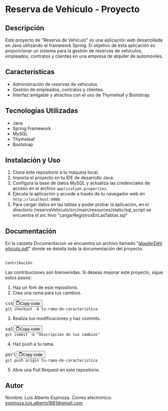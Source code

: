 # Reserva de Vehículo - Proyecto

## Descripción

Este proyecto de "Reserva de Vehículo" es una aplicación web desarrollada en Java utilizando el framework Spring. El objetivo de esta aplicación es proporcionar un sistema para la gestión de reservas de vehículos, empleados, contratos y clientes en una empresa de alquiler de automóviles.

## Características

* Administración de reservas de vehículos.
* Gestión de empleados, contratos y clientes.
* Interfaz amigable y atractiva con el uso de Thymeleaf y Bootstrap.

## Tecnologías Utilizadas

* Java
* Spring Framework
* MySQL
* Thymeleaf
* Bootstrap

## Instalación y Uso

1. Clona este repositorio a tu máquina local.
2. Importa el proyecto en tu IDE de desarrollo Java.
3. Configura la base de datos MySQL y actualiza las credenciales de acceso en el archivo `application.properties`.
4. Ejecuta la aplicación y accede a través de tu navegador web en `http://localhost:9000`
5. Para cargar datos en las tablas y poder probar la aplicación, en el directorio /reservaVehiculo/src/main/resources/static/sql_script se encuentra el arc																																																																																																																																			hivo																									 "cargarRegistrosEnLasTablas.sql"

## Documentación

En la carpeta Documentacion se encuentra un archivo llamado "[alquilerDeV									ehiculo.pdf](documentacion/alquilerDeVehiculo.pdf)" donde se detalla toda la documentación del proyecto.

## 
    Contribución

Las contribuciones son bienvenidas. Si deseas mejorar este proyecto, sigue estos pasos:

1. Haz un fork de este repositorio.
2. Crea una rama para tus cambios.

<pre><div class="bg-black rounded-md mb-4"><div class="flex items-center relative text-gray-200 bg-gray-800 px-4 py-2 text-xs font-sans justify-between rounded-t-md"><span>css</span><button class="flex ml-auto gap-2"><svg stroke="currentColor" fill="none" stroke-width="2" viewBox="0 0 24 24" stroke-linecap="round" stroke-linejoin="round" class="h-4 w-4" height="1em" width="1em" xmlns="http://www.w3.org/2000/svg"><path d="M16 4h2a2 2 0 0 1 2 2v14a2 2 0 0 1-2 2H6a2 2 0 0 1-2-2V6a2 2 0 0 1 2-2h2"></path><rect x="8" y="2" width="8" height="4" rx="1" ry="1"></rect></svg>Copy code</button></div><div class="p-4 overflow-y-auto"><code class="!whitespace-pre hljs language-css">git checkout -b tu-rama-de-caracteristica
</code></div></div></pre>

3. Realiza tus modificaciones y haz commits.

<pre><div class="bg-black rounded-md mb-4"><div class="flex items-center relative text-gray-200 bg-gray-800 px-4 py-2 text-xs font-sans justify-between rounded-t-md"><span>sql</span><button class="flex ml-auto gap-2"><svg stroke="currentColor" fill="none" stroke-width="2" viewBox="0 0 24 24" stroke-linecap="round" stroke-linejoin="round" class="h-4 w-4" height="1em" width="1em" xmlns="http://www.w3.org/2000/svg"><path d="M16 4h2a2 2 0 0 1 2 2v14a2 2 0 0 1-2 2H6a2 2 0 0 1-2-2V6a2 2 0 0 1 2-2h2"></path><rect x="8" y="2" width="8" height="4" rx="1" ry="1"></rect></svg>Copy code</button></div><div class="p-4 overflow-y-auto"><code class="!whitespace-pre hljs language-sql">git commit -m "Descripción de tus cambios"
</code></div></div></pre>

4. Haz push a tu rama.

<pre><div class="bg-black rounded-md mb-4"><div class="flex items-center relative text-gray-200 bg-gray-800 px-4 py-2 text-xs font-sans justify-between rounded-t-md"><span>perl</span><button class="flex ml-auto gap-2"><svg stroke="currentColor" fill="none" stroke-width="2" viewBox="0 0 24 24" stroke-linecap="round" stroke-linejoin="round" class="h-4 w-4" height="1em" width="1em" xmlns="http://www.w3.org/2000/svg"><path d="M16 4h2a2 2 0 0 1 2 2v14a2 2 0 0 1-2 2H6a2 2 0 0 1-2-2V6a2 2 0 0 1 2-2h2"></path><rect x="8" y="2" width="8" height="4" rx="1" ry="1"></rect></svg>Copy code</button></div><div class="p-4 overflow-y-auto"><code class="!whitespace-pre hljs language-perl">git push origin tu-rama-de-caracteristica
</code></div></div></pre>

5. Abre una Pull Request en este repositorio.

## Autor

Nombre: Luis Alberto Espinoza.
Correo electrónico: espinoza.luis.alberto1981@gmail.com
